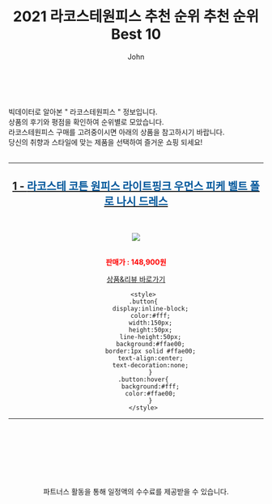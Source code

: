 ﻿---
layout: post
title:  "2021 라코스테원피스 추천 순위 추천 순위 Best 10"
author: John
categories: [ 패션의류 ]
tags: [ 라코스테원피스, 라코스테원피스 더쿠 ]
image: http://item.ssgcdn.com/05/40/73/item/1000070734005_i1_1200.jpg 
description: "쿠팡에서 2021 라코스테원피스 추천 순위 관련 상품으로 가장 고객 선호도가 높은 제품 중 하나입니다."
---

<br>
<br>
빅데이터로 알아본 " 라코스테원피스 " 정보입니다.
<br>
상품의 후기와 평점을 확인하여 순위별로 모았습니다.
<br>
라코스테원피스  구매를 고려중이시면 아래의 상품을 참고하시기 바랍니다.
<br>
당신의 취향과 스타일에 맞는 제품을 선택하여 즐거운 쇼핑 되세요!
<br><br>
<hr>
<p>
    
<center><h2><a href="https://oneany.shop/vET7w3" target="_blank"><b>1 - <font color='#01579B'>라코스테 코튼 원피스 라이트핑크 우먼스 피케 벨트 폴로 나시 드레스</font></b></a></h2><br>

<a href="https://oneany.shop/vET7w3" target="_blank"><img src="http://item.ssgcdn.com/05/40/73/item/1000070734005_i1_1200.jpg"></a><br><br>

<b><font color='#ff0000'>판매가 : 148,900원</font></b><br>

<a href="https://oneany.shop/vET7w3" target="_blank" class="button">상품&리뷰 바로가기</a><p>

        <style>
        .button{
            display:inline-block;
            color:#fff;
            width:150px;
            height:50px;
            line-height:50px;
            background:#ffae00;
            border:1px solid #ffae00;
            text-align:center;
            text-decoration:none;
            }
        .button:hover{
            background:#fff;
            color:#ffae00;
            }
        </style>

<hr>

<br><br><br><br><br><br><br>
파트너스 활동을 통해 일정액의 수수료를 제공받을 수 있습니다.
